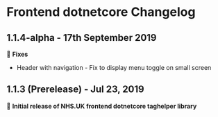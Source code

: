# Frontend dotnetcore Changelog

## 1.1.4-alpha - 17th September 2019

:wrench: **Fixes**

- Header with navigation - Fix to display menu toggle on small screen

## 1.1.3 (Prerelease) - Jul 23, 2019

:tada: **Initial release of NHS.UK frontend dotnetcore taghelper library**

